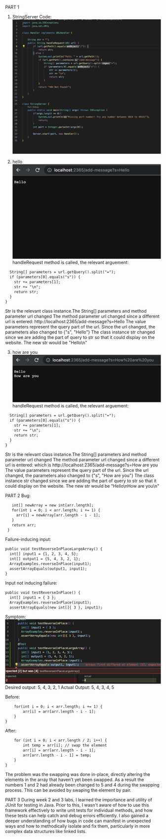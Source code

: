 PART 1
1) StringServer Code:
![Image](lb1.png)

2) hello
![Image](lb2.png)
handleRequest method is called,
the relevant arguement:
```if (url.getPath().contains("/add-message")) {
  String[] parameters = url.getQuery().split("=");
  if (parameters[0].equals("s")) {
    str += parameters[1];
    str += "\n";
    return str;
  }
}
```
Str is the relevant class instance.The String[] parameters and method parameter url changed
The method parameter url changed since a different url is entered: http://localhost:2365/add-message?s=Hello
The value parameters represent the query part of the url. Since the url changed, the parameters also changed to {"s", "Hello"}
The class instance str changed since we are adding the part of query to str so that it could display on the website. The new str would be "Hello\n"

3) how are you 
![Image](lb3.png)
handleRequest method is called,
the relevant arguement:
```if (url.getPath().contains("/add-message")) {
  String[] parameters = url.getQuery().split("=");
  if (parameters[0].equals("s")) {
    str += parameters[1];
    str += "\n";
    return str;
  }
}
```
Str is the relevant class instance.The String[] parameters and method parameter url changed
The method parameter url changed since a different url is entered: which is http://localhost:2365/add-message?s=How are you
The value parameters represent the query part of the url. Since the url changed, the parameters also changed to {"s", "How are you"}
The class instance str changed since we are adding the part of query to str so that it could display on the website. The new str would be "Hello\nHow are you\n"

PART 2
Bug:
 ``` static int[] reversed(int[] arr) {
    int[] newArray = new int[arr.length];
    for(int i = 0; i < arr.length; i += 1) {
      arr[i] = newArray[arr.length - i - 1];
    }
    return arr;
  }
  ```
  Failure-inducing input:
 ``` @Test
public void testReverseInPlaceLargeArray() {
   int[] input1 = {1, 2, 3, 4, 5};
   int[] output1 = {5, 4, 3, 2, 1};
   ArrayExamples.reverseInPlace(input1);
   assertArrayEquals(output1, input1);
}
```
Input not inducing failure:
```@Test 
public void testReverseInPlace() {
  int[] input1 = { 3 };
  ArrayExamples.reverseInPlace(input1);
  assertArrayEquals(new int[]{ 3 }, input1);
  ```

Symptom:
![Image](lb4.jpg)
Desired output: 5, 4, 3, 2, 1
Actual Output: 5, 4, 3, 4, 5

Before:
```static void reverseInPlace(int[] arr) {
    for(int i = 0; i < arr.length; i += 1) {
        arr[i] = arr[arr.length - i - 1];
    }
}
```
After:
```static void reverseInPlace(int[] arr) {
    for (int i = 0; i < arr.length / 2; i++) {
        int temp = arr[i]; // swap the element
        arr[i] = arr[arr.length - i - 1];
        arr[arr.length - i - 1] = temp;
    }
}
```
The problem was the swapping was done in-place, directly altering the elements in the array that haven't yet been swapped. As a result the numbers 1 and 2 had already been changed to 5 and 4 during the swapping process.
This can be avoided by swaping the element by pair.

PART 3
During week 2 and 3 labs, I learned the importance and utility of JUnit for testing in Java. Prior to this, I wasn't aware of how to use this framework effectively to write unit tests for individual methods, and how these tests can help catch and debug errors efficiently. I also gained a deeper understanding of how bugs in code can manifest in unexpected ways and how to methodically isolate and fix them, particularly in more complex data structures like linked lists.
  
